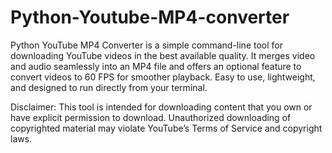 # Python-Youtube-MP4-converter
Python YouTube MP4 Converter is a simple command-line tool for downloading YouTube videos in the best available quality. It merges video and audio seamlessly into an MP4 file and offers an optional feature to convert videos to 60 FPS for smoother playback. Easy to use, lightweight, and designed to run directly from your terminal.

Disclaimer: This tool is intended for downloading content that you own or have explicit permission to download. Unauthorized downloading of copyrighted material may violate YouTube’s Terms of Service and copyright laws.